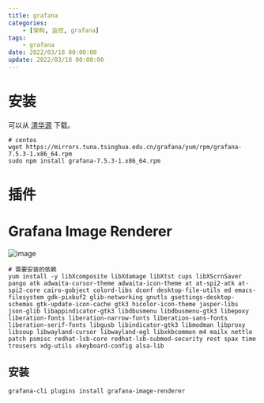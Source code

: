 ```yaml
---
title: grafana
categories: 
	- [架构, 监控, grafana]
tags:
	- grafana
date: 2022/03/18 00:00:00
update: 2022/03/18 00:00:00
---
```


# 安装

可以从 [清华源](https://mirrors.tuna.tsinghua.edu.cn/grafana/) 下载。

```shell
# centos
wget https://mirrors.tuna.tsinghua.edu.cn/grafana/yum/rpm/grafana-7.5.3-1.x86_64.rpm
sudo npm install grafana-7.5.3-1.x86_64.rpm
```

# 插件

# Grafana Image Renderer 

![image](grafana/80e727ada6cb3b2b3597b6cc2d24638efa6d73d8_2_690x398.png)

```shell
# 需要安装的依赖
yum install -y libXcomposite libXdamage libXtst cups libXScrnSaver pango atk adwaita-cursor-theme adwaita-icon-theme at at-spi2-atk at-spi2-core cairo-gobject colord-libs dconf desktop-file-utils ed emacs-filesystem gdk-pixbuf2 glib-networking gnutls gsettings-desktop-schemas gtk-update-icon-cache gtk3 hicolor-icon-theme jasper-libs json-glib libappindicator-gtk3 libdbusmenu libdbusmenu-gtk3 libepoxy liberation-fonts liberation-narrow-fonts liberation-sans-fonts liberation-serif-fonts libgusb libindicator-gtk3 libmodman libproxy libsoup libwayland-cursor libwayland-egl libxkbcommon m4 mailx nettle patch psmisc redhat-lsb-core redhat-lsb-submod-security rest spax time trousers xdg-utils xkeyboard-config alsa-lib
```

## 安装

```shell
grafana-cli plugins install grafana-image-renderer
```


